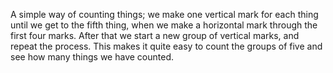 A simple way of counting things; we make one vertical mark for each
thing until we get to the fifth thing, when we make a horizontal mark
through the first four marks. After that we start a new group of
vertical marks, and repeat the process. This makes it quite easy to
count the groups of five and see how many things we have counted.
